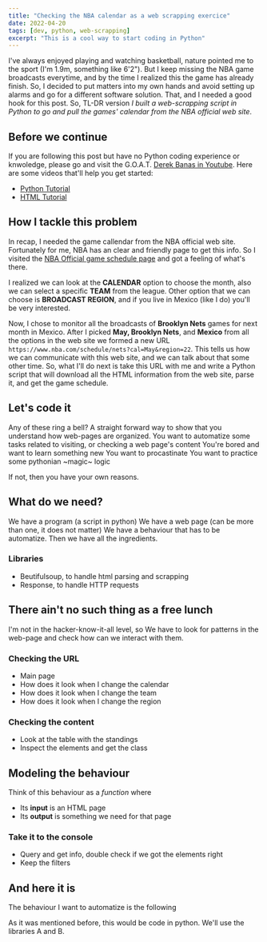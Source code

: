 ```yaml
---
title: "Checking the NBA calendar as a web scrapping exercice"
date: 2022-04-20
tags: [dev, python, web-scrapping]
excerpt: "This is a cool way to start coding in Python"
---
```


I've always enjoyed playing and watching basketball, nature pointed me to the sport 
(I'm 1.9m, something like 6'2"). 
But I keep missing the NBA game broadcasts everytime, and by the time I realized this 
the game has already finish. 
So, I decided to put matters into my own hands and avoid setting up alarms and go for a
different software solution. That, and I needed a good hook for this post. 
So, TL-DR version *I built a web-scrapping script in Python to go and pull 
the games' calendar from the NBA official web site*.


## Before we continue
If you are following this post but have no Python coding experience or knwoledge, please go 
and visit the G.O.A.T. [Derek Banas in Youtube](https://www.youtube.com/channel/UCwRXb5dUK4cvsHbx-rGzSgw).
Here are some videos that'll help you get started: 
* [Python Tutorial](https://youtu.be/H1elmMBnykA)
* [HTML Tutorial](https://youtu.be/Ggh_y-33Eso)


## How I tackle this problem
In recap, I needed the game callendar from the NBA official web site.
Fortunately for me, NBA has an clear and friendly page to get this info.
So I visited the [NBA Official game schedule page](https://www.nba.com/schedule) and got
a feeling of what's there.

I realized we can look at the **CALENDAR** option to choose the month, also we can
select a specific **TEAM** from the league. 
Other option that we can choose is **BROADCAST REGION**, and if you live in Mexico
(like I do) you'll be very interested.

Now, I chose to monitor all the broadcasts of **Brooklyn Nets** games for next month in
Mexico.
After I picked **May, Brooklyn Nets**, and **Mexico** from all the options in the web site
we formed a new URL `https://www.nba.com/schedule/nets?cal=May&region=22`.
This tells us how we can communicate with this web site, and we can talk about that some
other time.
So, what I'll do next is take this URL with me and write a Python script that will
download all the HTML information from the web site, parse it, and get the game schedule.


## Let's code it




Any of these ring a bell? 
A straight forward way to show that you understand how web-pages are organized.
You want to automatize some tasks related to visiting, or checking a web page's content
You're bored and want to learn something new
You want to procastinate
You want to practice some pythonian ~magic~ logic

If not, then you have your own reasons.



## What do we need?
We have a program (a script in python)
We have a web page (can be more than one, it does not matter)
We have a behaviour that has to be automatize.
Then we have all the ingredients.

### Libraries
* Beutifulsoup, to handle html parsing and scrapping
* Response, to handle HTTP requests


## There ain't no such thing as a free lunch
I'm not in the hacker-know-it-all level, so
We have to look for patterns in the web-page and check how can we interact with them.

### Checking the URL
* Main page
* How does it look when I change the calendar
* How does it look when I change the team
* How does it look when I change the region

### Checking the content
* Look at the table with the standings
* Inspect the elements and get the class



## Modeling the behaviour
Think of this behaviour as a _function_ where
* Its **input** is an HTML page
* Its **output** is something we need for that page 

### Take it to the console
* Query and get info, double check if we got the elements right
* Keep the filters



## And here it is
The behaviour I want to automatize is the following

As it was mentioned before, this would be code in python.
We'll use the libraries A and B.
